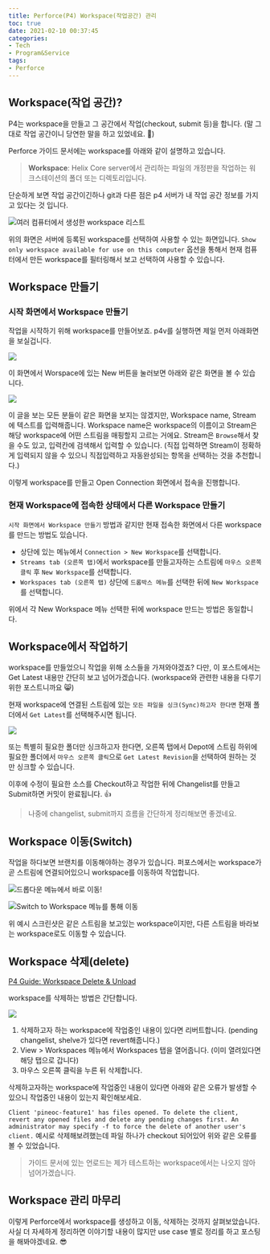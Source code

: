 ```yaml
---
title: Perforce(P4) Workspace(작업공간) 관리
toc: true
date: 2021-02-10 00:37:45
categories:
- Tech
- Program&Service
tags:
- Perforce
---
```


## Workspace(작업 공간)?

P4는 workspace을 만들고 그 공간에서 작업(checkout, submit 등)을 합니다.
(말 그대로 작업 공간이니 당연한 말을 하고 있었네요. 🙈)

Perforce 가이드 문서에는 workspace를 아래와 같이 설명하고 있습니다.

> **Workspace**: Helix Core server에서 관리하는 파일의 개정판을 작업하는 워크스테이션의 폴더 또는 디렉토리입니다.

단순하게 보면 작업 공간이긴하나 git과 다른 점은 p4 서버가 내 작업 공간 정보를 가지고 있다는 것 입니다.

![여러 컴퓨터에서 생성한 workspace 리스트](https://user-images.githubusercontent.com/5077086/107389843-7b8c4e80-6b3a-11eb-848d-c839303d098c.png)

위의 화면은 서버에 등록된 workspace를 선택하여 사용할 수 있는 화면입니다.
`Show only workspace available for use on this computer` 옵션을 통해서 현재 컴퓨터에서 만든 workspace를 필터링해서 보고 선택하여 사용할 수 있습니다.

## Workspace 만들기

### 시작 화면에서 Workspace 만들기

작업을 시작하기 위해 workspace를 만들어보죠. p4v를 실행하면 제일 먼저 아래화면을 보실겁니다.

![](https://user-images.githubusercontent.com/5077086/107391578-2a7d5a00-6b3c-11eb-86c1-396108cf6aa8.png)

이 화면에서 Worspace에 있는 New 버튼을 눌러보면 아래와 같은 화면을 볼 수 있습니다.

![](https://user-images.githubusercontent.com/5077086/107391910-82b45c00-6b3c-11eb-90f0-1cc14dd0651d.png)

이 글을 보는 모든 분들이 같은 화면을 보지는 않겠지만, Workspace name, Stream에 텍스트를 입력해줍니다.
Workspace name은 workspace의 이름이고 Stream은 해당 workspace에 어떤 스트림을 매핑할지 고르는 거에요.
Stream은 `Browse`해서 찾을 수도 있고, 입력칸에 검색해서 입력할 수 있습니다.
(직접 입력하면 Stream이 정확하게 입력되지 않을 수 있으니 직접입력하고 자동완성되는 항목을 선택하는 것을 추천합니다.)

이렇게 workspace를 만들고 Open Connection 화면에서 접속을 진행합니다.

### 현재 Workspace에 접속한 상태에서 다른 Workspace 만들기

`시작 화면에서 Workspace 만들기` 방법과 같지만 현재 접속한 화면에서 다른 workspace를 만드는 방법도 있습니다.

* 상단에 있는 메뉴에서 `Connection > New Workspace​`를 선택합니다.
* `Streams tab (오른쪽 탭)`에서 workspace를 만들고자하는 스트림에 `마우스 오른쪽 클릭` 후 `New Workspace`를 선택합니다​.
* `Workspaces tab (오른쪽 탭)` 상단에 `드롭박스 메뉴`를 선택한 뒤에 `New Workspace`를 선택합니다.

위에서 각 New Workspace 메뉴 선택한 뒤에 workspace 만드는 방법은 동일합니다.

## Workspace에서 작업하기

workspace를 만들었으니 작업을 위해 소스들을 가져와야겠죠?
다만, 이 포스트에서는 Get Latest 내용만 간단히 보고 넘어가겠습니다.
(workspace와 관련한 내용을 다루기 위한 포스트니까요 😸)

현재 workspace에 연결된 스트림에 있는 `모든 파일을 싱크(Sync)하고자 한다면` 현재 폴더에서 `Get Latest`를 선택해주시면 됩니다.

![](https://user-images.githubusercontent.com/5077086/107872112-15f9e280-6eeb-11eb-88cc-390eea133176.png)

또는 특별히 필요한 폴더만 싱크하고자 한다면,
오른쪽 탭에서 Depot에 스트림 하위에 필요한 폴더에서 `마우스 오른쪽 클릭`으로 `Get Latest Revision`을 선택하여 원하는 것만 싱크할 수 있습니다.

이후에 수정이 필요한 소스를 Checkout하고 작업한 뒤에 Changelist를 만들고 Submit하면 커밋이 완료됩니다. 👍

> 나중에 changelist, submit까지 흐름을 간단하게 정리해보면 좋겠네요.

## Workspace 이동(Switch)

작업을 하다보면 브랜치를 이동해야하는 경우가 있습니다.
퍼포스에서는 workspace가 곧 스트림에 연결되어있으니 workspace를 이동하여 작업합니다.

![드롭다운 메뉴에서 바로 이동!](https://user-images.githubusercontent.com/5077086/107881071-d69cb780-6f25-11eb-9219-6d426952d2d0.png)

![Switch to Workspace 메뉴를 통해 이동](https://user-images.githubusercontent.com/5077086/107881442-b837bb80-6f27-11eb-80b3-6af3e682bffc.png)

위 예시 스크린샷은 같은 스트림을 보고있는 workspace이지만, 다른 스트림을 바라보는 workspace로도 이동할 수 있습니다.

## Workspace 삭제(delete)

[P4 Guide: Workspace Delete & Unload](https://www.perforce.com/manuals/p4v/Content/P4V/using.workspaces.html#Delete_and_unload_workspaces)

workspace를 삭제하는 방법은 간단합니다.

![](https://user-images.githubusercontent.com/5077086/107891686-93613980-6f63-11eb-895a-e0056196bdc3.png)

1. 삭제하고자 하는 workspace에 작업중인 내용이 있다면 리버트합니다. (pending changelist, shelve가 있다면 revert해줍니다.)
2. View > Workspaces 메뉴에서 Workspaces 탭을 열어줍니다. (이미 열려있다면 해당 탭으로 갑니다)
3. 마우스 오른쪽 클릭을 누른 뒤 삭제합니다.

삭제하고자하는 workspace에 작업중인 내용이 있다면 아래와 같은 오류가 발생할 수 있으니 작업중인 내용이 있는지 확인해보세요.

`Client 'pineoc-feature1' has files opened. To delete the client, revert any opened files and delete any pending changes first. An administrator may specify -f to force the delete of another user's client.`
예시로 삭제해보려했는데 파일 하나가 checkout 되어있어 위와 같은 오류를 볼 수 있었습니다.

> 가이드 문서에 있는 언로드는 제가 테스트하는 workspace에서는 나오지 않아 넘어가겠습니다.

## Workspace 관리 마무리

이렇게 Perforce에서 workspace를 생성하고 이동, 삭제하는 것까지 살펴보았습니다.
사실 더 자세하게 정리하면 이야기할 내용이 많지만 use case 별로 정리를 하고 포스팅을 해봐야겠네요. 😎
